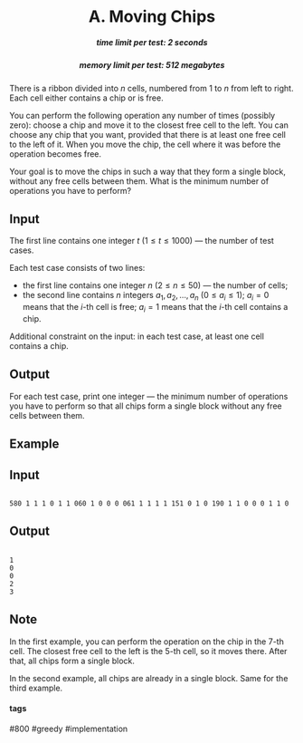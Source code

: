 <h1 style='text-align: center;'> A. Moving Chips</h1>

<h5 style='text-align: center;'>time limit per test: 2 seconds</h5>
<h5 style='text-align: center;'>memory limit per test: 512 megabytes</h5>

There is a ribbon divided into $n$ cells, numbered from $1$ to $n$ from left to right. Each cell either contains a chip or is free.

You can perform the following operation any number of times (possibly zero): choose a chip and move it to the closest free cell to the left. You can choose any chip that you want, provided that there is at least one free cell to the left of it. When you move the chip, the cell where it was before the operation becomes free.

Your goal is to move the chips in such a way that they form a single block, without any free cells between them. What is the minimum number of operations you have to perform?

## Input

The first line contains one integer $t$ ($1 \le t \le 1000$) — the number of test cases.

Each test case consists of two lines:

* the first line contains one integer $n$ ($2 \le n \le 50$) — the number of cells;
* the second line contains $n$ integers $a_1, a_2, \dots, a_n$ ($0 \le a_i \le 1$); $a_i = 0$ means that the $i$-th cell is free; $a_i = 1$ means that the $i$-th cell contains a chip.

Additional constraint on the input: in each test case, at least one cell contains a chip.

## Output

For each test case, print one integer — the minimum number of operations you have to perform so that all chips form a single block without any free cells between them.

## Example

## Input


```

580 1 1 1 0 1 1 060 1 0 0 0 061 1 1 1 1 151 0 1 0 190 1 1 0 0 0 1 1 0
```
## Output


```

1
0
0
2
3

```
## Note

In the first example, you can perform the operation on the chip in the $7$-th cell. The closest free cell to the left is the $5$-th cell, so it moves there. After that, all chips form a single block.

In the second example, all chips are already in a single block. Same for the third example.



#### tags 

#800 #greedy #implementation 